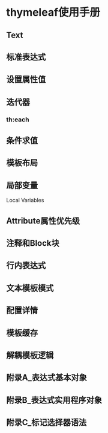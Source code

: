 thymeleaf使用手册
==

## Text


## 标准表达式

## 设置属性值

## 迭代器

### th:each


## 条件求值

## 模板布局


## 局部变量
Local Variables


## Attribute属性优先级

## 注释和Block块

## 行内表达式


## 文本模板模式

## 配置详情

## 模板缓存

## 解耦模板逻辑

## 附录A_表达式基本对象

## 附录B_表达式实用程序对象

## 附录C_标记选择器语法
